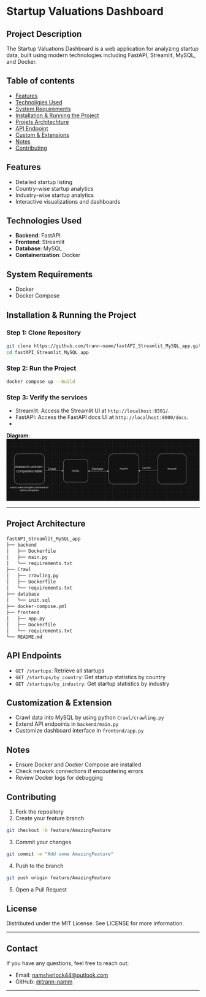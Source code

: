 # Startup Valuations Dashboard

## Project Description
The Startup Valuations Dashboard is a web application for analyzing startup data, built using modern technologies including FastAPI, Streamlit, MySQL, and Docker.
## Table of contents
- [Features](#features)
- [Technoligies Used](#technologies-used)
- [System Requirements](#system-requirements)
- [Installation & Running the Project](#installation-&-running-the-project)
- [Projets Architechture](#projects-architechture)
- [API Endpoint](#api-endpont)
- [Custom & Extensions](#custom-&-extensions)
- [Notes](#features)
- [Contributing](#features)
## Features
- Detailed startup listing
- Country-wise startup analytics
- Industry-wise startup analytics
- Interactive visualizations and dashboards

## Technologies Used
- **Backend**: FastAPI
- **Frontend**: Streamlit
- **Database**: MySQL
- **Containerization**: Docker

## System Requirements
- Docker
- Docker Compose

## Installation & Running the Project

### Step 1: Clone Repository
```bash
git clone https://github.com/trann-namm/fastAPI_Streamlit_MySQL_app.git
cd fastAPI_Streamlit_MySQL_app
```

### Step 2: Run the Project
```bash
docker compose up --build
```
### Step 3: Verify the services
- Streamlit: Access the Streamlit UI at `http://localhost:8501/`.
- FastAPI: Access the FastAPI docs UI at `http://localhost:8000/docs`.
- 
**Diagram**:
![Screenshot](images/summary.png) 

---
## Project Architecture
```
fastAPI_Streamlit_MySQL_app
├── backend
│   ├── Dockerfile
│   ├── main.py
│   └── requirements.txt
├── Crawl
│   ├── crawling.py
│   ├── Dockerfile
│   └── requirements.txt
├── database
│   └── init.sql
├── docker-compose.yml
├── frontend
│   ├── app.py
│   ├── Dockerfile
│   └── requirements.txt
└── README.md

```

## API Endpoints
- `GET /startups`: Retrieve all startups
- `GET /startups/by_country`: Get startup statistics by country
- `GET /startups/by_industry`: Get startup statistics by industry

## Customization & Extension
- Crawl data into MySQL by using python `Crawl/crawling.py`
- Extend API endpoints in `backend/main.py`
- Customize dashboard interface in `frontend/app.py`

## Notes
- Ensure Docker and Docker Compose are installed
- Check network connections if encountering errors
- Review Docker logs for debugging

## Contributing
1. Fork the repository
2. Create your feature branch 
``` bash
git checkout -b feature/AmazingFeature
```
3. Commit your changes 
``` bash
git commit -m "Add some AmazingFeature"
```
4. Push to the branch
``` bash
git push origin feature/AmazingFeature
```
5. Open a Pull Request

## License
Distributed under the MIT License. See LICENSE for more information.

---

## **Contact**
If you have any questions, feel free to reach out:
- Email: namsherlock44@outlook.com
- GitHub: [@trann-namm](https://github.com/trann-namm)

---
